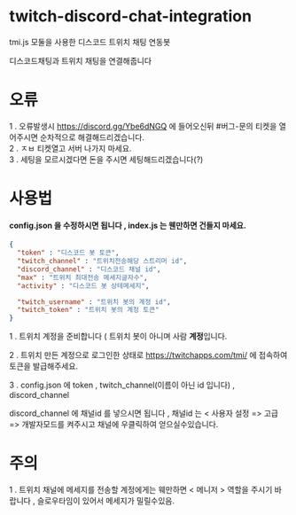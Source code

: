 # twitch-discord-chat-integration
tmi.js 모둘을 사용한 디스코드 트위치 채팅 연동봇

디스코드채팅과 트위치 채팅을 연결해줍니다

오류
====

1 . 오류발생시 https://discord.gg/Ybe6dNGQ 에 들어오신뒤 #버그-문의 티켓을 열어주시면 순차적으로 해결해드리겠습니다.  
2 . ㅈㅂ 티켓열고 서버 나가지 마세요.  
3 . 세팅을 모르시겠다면 돈을 주시면 세팅해드리겠습니다(?)

사용법
=======

#### config.json 을 수정하시면 됩니다 , index.js 는 웬만하면 건들지 마세요.


```json
{
  "token" : "디스코드 봇 토큰",
  "twitch_channel" : "트위치전송해당 스트리머 id",
  "discord_channel" : "디스코드 채널 id",
  "max" : "트위치 최대전송 메세지글자수",
  "activity" : "디스코드 봇 상테메세지",

  "twitch_username" : "트위치 봇의 계정 id",
  "twitch_token" : "트위치 봇의 계정 토큰"
}
```

1 . 트위치 계정을 준비합니다 ( 트위치 봇이 아니며 사람 **계정**입니다.    

2 . 트위치 만든 계정으로 로그인한 상태로 https://twitchapps.com/tmi/ 에 접속하여 토큰을 발급해주세요.    

3 . config.json 에 token , twitch_channel(이름이 아닌 id 입니다) , discord_channel

discord_channel 에 채널id 를 넣으시면 됩니다 , 채널id 는 < 사용자 설정 => 고급 => 개발자모드를 켜주시고 채널에 우클릭하여 얻으실수있습니다.

주의
====

1 . 트위치 채널에 메세지를 전송할 계정에게는 웨만하면 < 메니저 > 역할을 주시기 바랍니다 , 슬로우타임이 있어서 메세지가 밀릴수있음.









